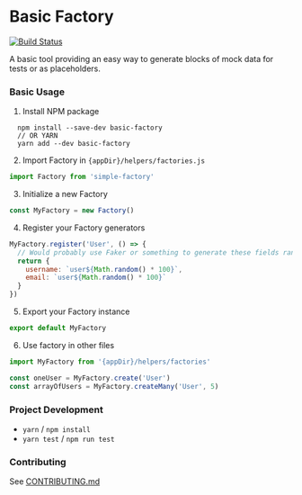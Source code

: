 # Basic Factory

[![Build Status](https://travis-ci.org/bkd705/basic-factory.svg?branch=master)](https://travis-ci.org/bkd705/basic-factory)

A basic tool providing an easy way to generate blocks of mock data for tests or as placeholders.

### Basic Usage

1. Install NPM package
  ```
    npm install --save-dev basic-factory
    // OR YARN
    yarn add --dev basic-factory
  ```
2. Import Factory in `{appDir}/helpers/factories.js`
  ```javascript
  import Factory from 'simple-factory'
  ```
3. Initialize a new Factory
  ```javascript
  const MyFactory = new Factory()
  ```
4. Register your Factory generators
  ```javascript
  MyFactory.register('User', () => {
    // Would probably use Faker or something to generate these fields randomly.
    return {
      username: `user${Math.random() * 100}`,
      email: `user${Math.random() * 100}`
    }
  })
  ```
5. Export your Factory instance
  ```javascript
  export default MyFactory
  ```
6. Use factory in other files
  ```javascript
  import MyFactory from '{appDir}/helpers/factories'

  const oneUser = MyFactory.create('User')
  const arrayOfUsers = MyFactory.createMany('User', 5)
  ```

### Project Development

- `yarn` / `npm install`
- `yarn test` / `npm run test`

### Contributing

See [CONTRIBUTING.md](https://github.com/bkd705/basic-factory/blob/master/CONTRIBUTING.md)
